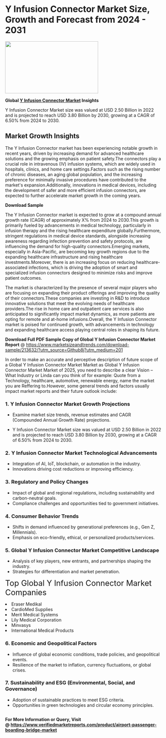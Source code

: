 <H1>Y Infusion Connector Market Size, Growth and Forecast from 2024 - 2031</H1><img class="aligncenter size-medium wp-image-584254" src="https://thirdeyenews.in/wp-content/uploads/2024/09/Global-Market-Research-300x168.jpeg" alt="" width="300" height="168" /><p><strong>Global&nbsp;<a href="https://www.marketsizeandtrends.com/download-sample/213632/?utm_source=Github8j?utm_medium=201">Y Infusion Connector Market</a> Insights</strong></p><p>Y Infusion Connector Market size was valued at USD 2.50 Billion in 2022 and is projected to reach USD 3.80 Billion by 2030, growing at a CAGR of 6.50% from 2024 to 2030.</p><p><h2>Market Growth Insights</h2> <p>The Y Infusion Connector market has been experiencing notable growth in recent years, driven by increasing demand for advanced healthcare solutions and the growing emphasis on patient safety.The connectors play a crucial role in intravenous (IV) infusion systems, which are widely used in hospitals, clinics, and home care settings.Factors such as the rising number of chronic diseases, an aging global population, and the increasing preference for minimally invasive procedures have contributed to the market's expansion.Additionally, innovations in medical devices, including the development of safer and more efficient infusion connectors, are expected to further accelerate market growth in the coming years.</p> <p><strong>Download Sample</strong></p> <p>The Y Infusion Connector market is expected to grow at a compound annual growth rate (CAGR) of approximately X% from 2024 to 2030.This growth is primarily fueled by advancements in medical technology, particularly in infusion therapy and the rising healthcare expenditure globally.Furthermore, stringent regulations in medical device standards, alongside increasing awareness regarding infection prevention and safety protocols, are influencing the demand for high-quality connectors.Emerging markets, especially in Asia-Pacific, are becoming key growth regions due to the expanding healthcare infrastructure and rising healthcare investments.Moreover, there is an increasing focus on reducing healthcare-associated infections, which is driving the adoption of smart and specialized infusion connectors designed to minimize risks and improve patient outcomes.</p> <p>The market is characterized by the presence of several major players who are focusing on expanding their product offerings and improving the quality of their connectors.These companies are investing in R&D to introduce innovative solutions that meet the evolving needs of healthcare providers.The rise in home care and outpatient care services is also anticipated to significantly impact market dynamics, as more patients are opting for remote and at-home infusions.Overall, the Y Infusion Connector market is poised for continued growth, with advancements in technology and expanding healthcare access playing central roles in shaping its future.</p> <p><span class=""><strong>Download Full PDF Sample Copy of Global Y Infusion Connector Market Report</strong> @ <a href="https://www.marketsizeandtrends.com/download-sample/213632/?utm_source=Github8j?utm_medium=201" target="_blank">https://www.marketsizeandtrends.com/download-sample/213632/?utm_source=Github8j?utm_medium=201</a></span></p><p>In order to make an accurate and perceptive description of future scope of a Global&nbsp;Y Infusion Connector Market Market as Global&nbsp;Y Infusion Connector Market Market of 2025, you need to describe a clear Vision &ndash; What Industry or Linda can you think of for example: Quote from a Technology, healthcare, automotive, renewable energy, name the market you are Reffering to.However, some general trends and factors usually impact market reports and their future outlook include:</p><h3>1.&nbsp;<strong>Y Infusion Connector Market Growth Projections</strong></h3><ul><li>Examine market size trends, revenue estimates and CAGR (Compounded Annual Growth Rate) projections.</li><li><p>Y Infusion Connector Market size was valued at USD 2.50 Billion in 2022 and is projected to reach USD 3.80 Billion by 2030, growing at a CAGR of 6.50% from 2024 to 2030.</p></li></ul><h3>2.&nbsp;<strong>Y Infusion Connector Market Technological Advancements</strong></h3><ul><li>Integration of AI, IoT, blockchain, or automation in the industry.</li><li>Innovations driving cost reductions or improving efficiency.</li></ul><h3>3.&nbsp;<strong>Regulatory and Policy Changes</strong></h3><ul><li>Impact of global and regional regulations, including sustainability and carbon-neutral goals.</li><li>Compliance challenges and opportunities tied to government initiatives.</li></ul><h3>4.&nbsp;<strong>Consumer Behavior Trends</strong></h3><ul><li>Shifts in demand influenced by generational preferences (e.g., Gen Z, Millennials).</li><li>Emphasis on eco-friendly, ethical, or personalized products/services.</li></ul><h3>5.&nbsp;<strong>Global Y Infusion Connector Market Competitive Landscape</strong></h3><ul><li>Analysis of key players, new entrants, and partnerships shaping the industry.</li><li>Strategies for differentiation and market penetration.</li></ul><p data-pm-slice="1 1 []"><span style="color: inherit; font-family: inherit; font-size: 25px;">Top Global Y Infusion Connector Market Companies</span></p><div class="" data-test-id=""><p><li>Eraser Medikal</li><li> CardioMed Supplies</li><li> Merit Medical Systems</li><li> Lily Medical Corporation</li><li> Minvasys</li><li> International Medical Products</li></p></div><h3>6.&nbsp;<strong>Economic and Geopolitical Factors</strong></h3><ul><li>Influence of global economic conditions, trade policies, and geopolitical events.</li><li>Resilience of the market to inflation, currency fluctuations, or global crises.</li></ul><h3>7.&nbsp;<strong>Sustainability and ESG (Environmental, Social, and Governance)</strong></h3><ul><li>Adoption of sustainable practices to meet ESG criteria.</li><li>Opportunities in green technologies and circular economy principles.</li></ul><h2><strong style="font-size: 14px;">For More Information or Query, Visit @&nbsp;</strong><a style="background-color: #ffffff; font-size: 14px;" href="https://www.marketsizeandtrends.com/report/y-infusion-connector-market/" target="_blank">https://www.verifiedmarketreports.com/product/airport-passenger-boarding-bridge-market</a></h2>